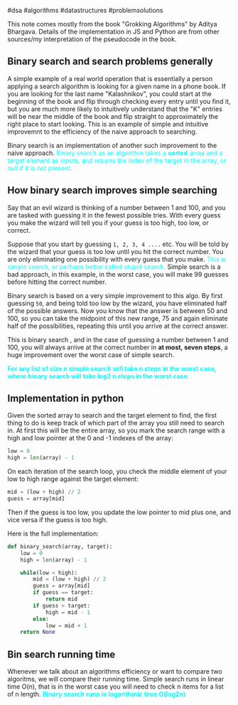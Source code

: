 #dsa #algorithms #datastructures #problemsolutions 


This note comes mostly from the book "Grokking Algorithms" by Aditya Bhargava. Details of the implementation in JS and Python are from other sources/my interpretation of the pseudocode in the book.

## Binary search and search problems generally
A simple example of a real world operation that is essentially a person applying a search algorithm is looking for a given name in a phone book. If you are looking for the last name "Kalashnikov", you could start at the beginning of the book and flip through checking every entry until you find it, but you are much more likely to intuitively understand that the "K" entries will be near the middle of the book and flip straight to approximately the right place to start looking. This is an example of simple and intuitive improvemnt to the efficiency of the naive approach to searching.

Binary search is an implementation of another such improvement to the naive approach. <span style="color: cyan;">Binary search as an algorithm takes a **sorted** array and a target element as inputs, and returns the index of the target in the array, or null if it is not present.</span>

## How binary search improves simple searching
Say that an evil wizard is thinking of a number between 1 and 100, and you are tasked with guessing it in the fewest possible tries. With every guess you make the wizard will tell you if your guess is too high, too low, or correct. 

Suppose that you start by guessing `1, 2, 3, 4 ....` etc. You will be told by the wizard that your guess is too low until you hit the correct number. You are only eliminating one possibility with every guess that you make. <span style="color: cyan;">This is simple search, or perhaps better called stupid search.</span> Simple search is a bad approach, in this example, in the worst case, you will make 99 guesses before hitting the correct number.

Binary search is based on a very simple improvement to this algo. By first guessing `50`, and being told too low by the wizard, you have eliminated half of the possible answers. Now you know that the answer is between 50 and 100, so you can take the midpoint of this new range, 75 and again eliminate half of the possibilities, repeating this until you arrive at the correct answer.

This is binary search , and in the case of guessing a number between 1 and 100, you will always arrive at the correct number in **at most, seven steps**, a huge improvement over the worst case of simple search.

<span style="color: cyan; font-weight: bold;">For any list of size _n_ simple search will take n steps in the worst case, where binary search will take log2 n steps in the worst case.</span>

## Implementation in python
Given the sorted array to search and the target element to find, the first thing to do is keep track of which part of the array you still need to search in. At first this will be the entire array, so you mark the search range with a high and low pointer at the 0 and -1 indexes of the array:
```python
low = 0
high = len(array) - 1
```

On each iteration of the search loop, you check the middle element of your low to high range against the target element:
```python
mid = (low + high) // 2
guess = array[mid]
```

Then if the guess is too low, you update the low pointer to mid plus one, and vice versa if the guess is too high.

Here is the full implementation:
```python
def binary_search(array, target):
	low = 0
	high = len(array) - 1

	while(low < high):
		mid = (low + high) // 2
		guess = array[mid]
		if guess == target:
			return mid
		if guess > target:
			high = mid - 1
		else:
			low = mid + 1
	return None
```

## Bin search running time
Whenever we talk about an algorithms efficiency or want to compare two algoritms, we will compare their running time. Simple search runs in linear time O(n), that is in the worst case you will need to check n items for a list of n length. <span style="color: cyan; font-weight: bold;">Binary search runs in logarithmic time O(log2n)</span>

